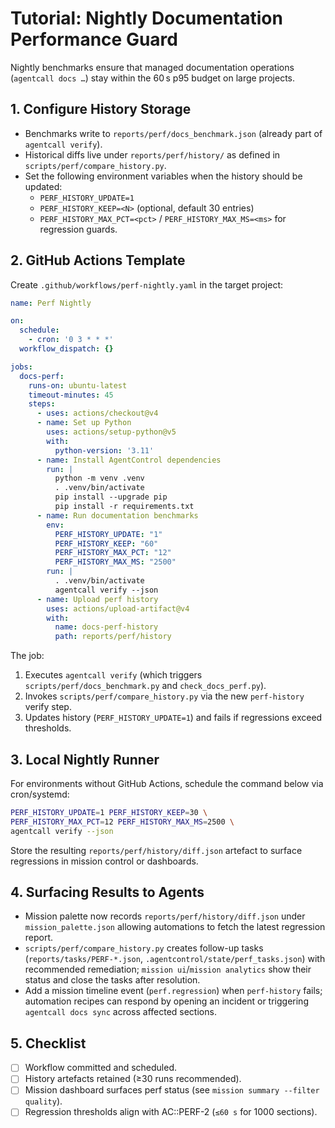 # Tutorial: Nightly Documentation Performance Guard

Nightly benchmarks ensure that managed documentation operations (`agentcall docs …`) stay within the 60 s p95 budget on large projects.

## 1. Configure History Storage
- Benchmarks write to `reports/perf/docs_benchmark.json` (already part of `agentcall verify`).
- Historical diffs live under `reports/perf/history/` as defined in `scripts/perf/compare_history.py`.
- Set the following environment variables when the history should be updated:
  - `PERF_HISTORY_UPDATE=1`
  - `PERF_HISTORY_KEEP=<N>` (optional, default 30 entries)
  - `PERF_HISTORY_MAX_PCT=<pct>` / `PERF_HISTORY_MAX_MS=<ms>` for regression guards.

## 2. GitHub Actions Template
Create `.github/workflows/perf-nightly.yaml` in the target project:

```yaml
name: Perf Nightly

on:
  schedule:
    - cron: '0 3 * * *'
  workflow_dispatch: {}

jobs:
  docs-perf:
    runs-on: ubuntu-latest
    timeout-minutes: 45
    steps:
      - uses: actions/checkout@v4
      - name: Set up Python
        uses: actions/setup-python@v5
        with:
          python-version: '3.11'
      - name: Install AgentControl dependencies
        run: |
          python -m venv .venv
          . .venv/bin/activate
          pip install --upgrade pip
          pip install -r requirements.txt
      - name: Run documentation benchmarks
        env:
          PERF_HISTORY_UPDATE: "1"
          PERF_HISTORY_KEEP: "60"
          PERF_HISTORY_MAX_PCT: "12"
          PERF_HISTORY_MAX_MS: "2500"
        run: |
          . .venv/bin/activate
          agentcall verify --json
      - name: Upload perf history
        uses: actions/upload-artifact@v4
        with:
          name: docs-perf-history
          path: reports/perf/history
```

The job:
1. Executes `agentcall verify` (which triggers `scripts/perf/docs_benchmark.py` and `check_docs_perf.py`).
2. Invokes `scripts/perf/compare_history.py` via the new `perf-history` verify step.
3. Updates history (`PERF_HISTORY_UPDATE=1`) and fails if regressions exceed thresholds.

## 3. Local Nightly Runner
For environments without GitHub Actions, schedule the command below via cron/systemd:

```bash
PERF_HISTORY_UPDATE=1 PERF_HISTORY_KEEP=30 \
PERF_HISTORY_MAX_PCT=12 PERF_HISTORY_MAX_MS=2500 \
agentcall verify --json
```

Store the resulting `reports/perf/history/diff.json` artefact to surface regressions in mission control or dashboards.

## 4. Surfacing Results to Agents
- Mission palette now records `reports/perf/history/diff.json` under `mission_palette.json` allowing automations to fetch the latest regression report.
- `scripts/perf/compare_history.py` creates follow-up tasks (`reports/tasks/PERF-*.json`, `.agentcontrol/state/perf_tasks.json`) with recommended remediation; `mission ui`/`mission analytics` show their status and close the tasks after resolution.
- Add a mission timeline event (`perf.regression`) when `perf-history` fails; automation recipes can respond by opening an incident or triggering `agentcall docs sync` across affected sections.

## 5. Checklist
- [ ] Workflow committed and scheduled.
- [ ] History artefacts retained (≥30 runs recommended).
- [ ] Mission dashboard surfaces perf status (see `mission summary --filter quality`).
- [ ] Regression thresholds align with AC::PERF-2 (`≤60 s` for 1000 sections).
